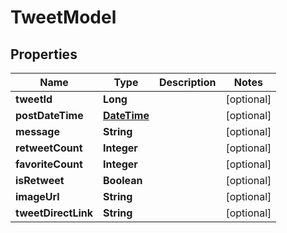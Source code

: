 
# TweetModel

## Properties
Name | Type | Description | Notes
------------ | ------------- | ------------- | -------------
**tweetId** | **Long** |  |  [optional]
**postDateTime** | [**DateTime**](DateTime.md) |  |  [optional]
**message** | **String** |  |  [optional]
**retweetCount** | **Integer** |  |  [optional]
**favoriteCount** | **Integer** |  |  [optional]
**isRetweet** | **Boolean** |  |  [optional]
**imageUrl** | **String** |  |  [optional]
**tweetDirectLink** | **String** |  |  [optional]



